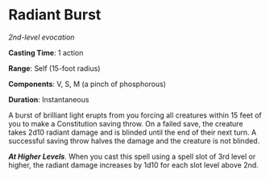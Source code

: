 # Radiant Burst
*2nd-level evocation*

**Casting Time**: 1 action

**Range**: Self (15-foot radius)

**Components**: V, S, M (a pinch of phosphorous)

**Duration**: Instantaneous

A burst of brilliant light erupts from you forcing all creatures within 15 feet of you to make a Constitution saving throw. On a failed save, the creature takes 2d10 radiant damage and is blinded until the end of their next turn. A successful saving throw halves the damage and the creature is not blinded.

***At Higher Levels***. When you cast this spell using a spell slot of 3rd level or higher, the radiant damage increases by 1d10 for each slot level above 2nd.
